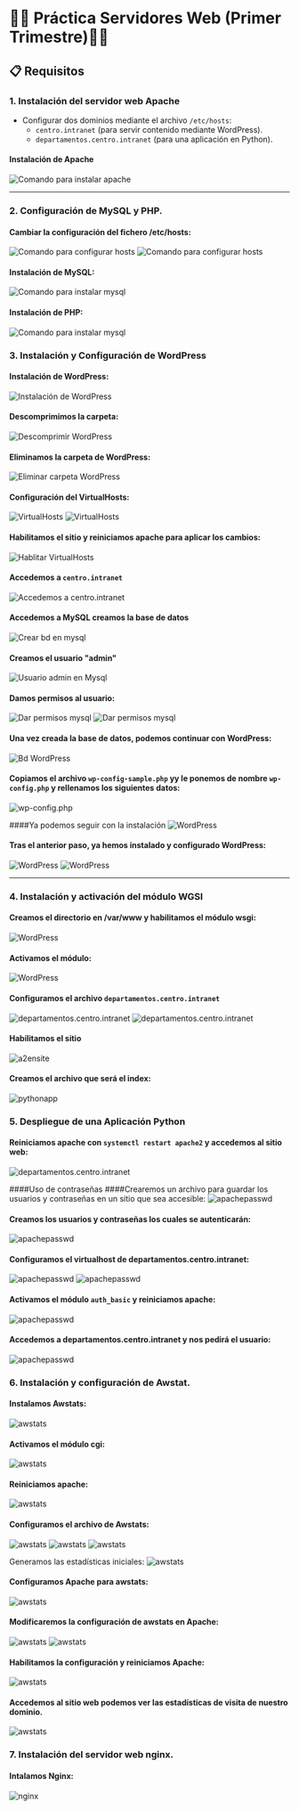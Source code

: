 # 👨‍💻 Práctica Servidores Web (Primer Trimestre)👨‍💻

## 📋 Requisitos

### 1. Instalación del servidor web Apache
- Configurar dos dominios mediante el archivo `/etc/hosts`: 
  - `centro.intranet` (para servir contenido mediante WordPress).
  - `departamentos.centro.intranet` (para una aplicación en Python).

#### Instalación de Apache
![Comando para instalar apache](images/Screenshot_1.png)

---

### 2. Configuración de MySQL y PHP.
#### Cambiar la configuración del fichero /etc/hosts:
![Comando para configurar hosts](images/Screenshot_4.png)
![Comando para configurar hosts](images/Screenshot_5.png)

#### Instalación de MySQL:
![Comando para instalar mysql](images/Screenshot_2.png)

#### Instalación de PHP:
![Comando para instalar mysql](images/Screenshot_3.png)

### 3. Instalación y Configuración de WordPress
#### Instalación de WordPress:
![Instalación de WordPress](images/Screenshot_6.png)

#### Descomprimimos la carpeta:
![Descomprimir WordPress](images/Screenshot_7.png)

#### Eliminamos la carpeta de WordPress:
![Eliminar carpeta WordPress](images/Screenshot_8.png)

#### Configuración del VirtualHosts:
![VirtualHosts](images/Screenshot_10.png)
![VirtualHosts](images/Screenshot_11.png)

#### Habilitamos el sitio y reiniciamos apache para aplicar los cambios:
![Hablitar VirtualHosts](images/Screenshot_12.png)

#### Accedemos a `centro.intranet`
![Accedemos a centro.intranet](images/Screenshot_13.png)

#### Accedemos a MySQL creamos la base de datos
![Crear bd en mysql](images/Screenshot_14.png)

#### Creamos el usuario "admin"
![Usuario admin en Mysql](images/Screenshot_15.png)

#### Damos permisos al usuario:
![Dar permisos mysql](images/Screenshot_16.png)
![Dar permisos mysql](images/Screenshot_17.png)

#### Una vez creada la base de datos, podemos continuar con WordPress:
![Bd WordPress](images/Screenshot_18.png)

#### Copiamos el archivo `wp-config-sample.php` yy le ponemos de nombre `wp-config.php` y rellenamos los siguientes datos:
![wp-config.php](images/Screenshot_20.png)

####Ya podemos seguir con la instalación
![WordPress](images/Screenshot_21.png)

#### Tras el anterior paso, ya hemos instalado y configurado WordPress:
![WordPress](images/Wordress.png)
![WordPress](images/Screenshot_22.png)

---

### 4. Instalación y activación del módulo WGSI
#### Creamos el directorio en /var/www y habilitamos el módulo wsgi:
![WordPress](images/Screenshot_23.png)

#### Activamos el módulo:
![WordPress](images/Screenshot_24.png)

#### Configuramos el archivo `departamentos.centro.intranet`
![departamentos.centro.intranet](images/Screenshot_25.png)
![departamentos.centro.intranet](images/Screenshot_26.png)

#### Habilitamos el sitio
![a2ensite](images/Screenshot_28.png)

#### Creamos el archivo que será el index:
![pythonapp](images/Screenshot_29.png)

### 5. Despliegue de una Aplicación Python

#### Reiniciamos apache con `systemctl restart apache2` y accedemos al sitio web:
![departamentos.centro.intranet](images/Screenshot_30.png)

####Uso de contraseñas
####Crearemos un archivo para guardar los usuarios y contraseñas en un sitio que sea accesible:
![apachepasswd](images/Screenshot_31.png)

#### Creamos los usuarios y contraseñas los cuales se autenticarán:
![apachepasswd](images/Screenshot_32.png)

#### Configuramos el virtualhost de departamentos.centro.intranet:
![apachepasswd](images/Screenshot_33.png)
![apachepasswd](images/Screenshot_34.png)

#### Activamos el módulo `auth_basic` y reiniciamos apache:
![apachepasswd](images/Screenshot_35.png)

#### Accedemos a departamentos.centro.intranet y nos pedirá el usuario:
![apachepasswd](images/Screenshot_36.png)

### 6. Instalación y configuración de Awstat.
#### Instalamos Awstats:
![awstats](images/Screenshot_37.png)

#### Activamos el módulo cgi:
![awstats](images/Screenshot_38.png)

#### Reiniciamos apache:
![awstats](images/Screenshot_39.png)

#### Configuramos el archivo de Awstats:
![awstats](images/Screenshot_40.png)
![awstats](images/Screenshot_41.png)
![awstats](images/Screenshot_42.png)

Generamos las estadísticas iniciales:
![awstats](images/Screenshot_43.png)

#### Configuramos Apache para awstats:
![awstats](images/Screenshot_44.png)

#### Modificaremos la configuración de awstats en Apache:
![awstats](images/Screenshot_45.png)
![awstats](images/Screenshot_46.png)

#### Habilitamos la configuración y reiniciamos Apache:
![awstats](images/Screenshot_47.png)

#### Accedemos al sitio web podemos ver las estadísticas de visita de nuestro dominio.
![awstats](images/Screenshot_48.png)

### 7. Instalación del servidor web nginx.
#### Intalamos Nginx:
![nginx](images/Screenshot_84.png)




